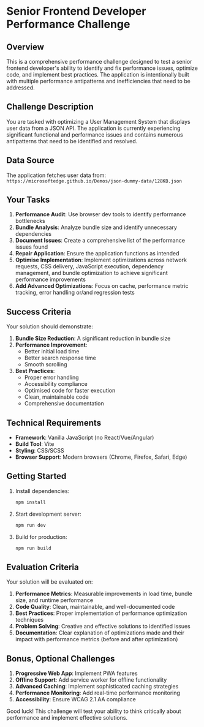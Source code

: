 # Senior Frontend Developer Performance Challenge

## Overview

This is a comprehensive performance challenge designed to test a senior frontend developer's ability to identify and fix performance issues, optimize code, and implement best practices. The application is intentionally built with multiple performance antipatterns and inefficiencies that need to be addressed.

## Challenge Description

You are tasked with optimizing a User Management System that displays user data from a JSON API. The application is currently experiencing significant functional and performance issues and contains numerous antipatterns that need to be identified and resolved.

## Data Source

The application fetches user data from: `https://microsoftedge.github.io/Demos/json-dummy-data/128KB.json`

## Your Tasks

1. **Performance Audit**: Use browser dev tools to identify performance bottlenecks
2. **Bundle Analysis**: Analyze bundle size and identify unnecessary dependencies
3. **Document Issues**: Create a comprehensive list of the performance issues found
4. **Repair Application**: Ensure the application functions as intended
5. **Optimise Implementation**: Implement optimizations across network requests, CSS delivery, JavaScript execution, dependency management, and bundle optimization to achieve significant performance improvements
6. **Add Advanced Optimizations**: Focus on cache, performance metric tracking, error handling or/and regression tests

## Success Criteria

Your solution should demonstrate:

1. **Bundle Size Reduction**: A significant reduction in bundle size
2. **Performance Improvement**: 
   - Better initial load time
   - Better search response time
   - Smooth scrolling
3. **Best Practices**: 
   - Proper error handling
   - Accessibility compliance
   - Optimised code for faster execution
   - Clean, maintainable code
   - Comprehensive documentation

## Technical Requirements

- **Framework**: Vanilla JavaScript (no React/Vue/Angular)
- **Build Tool**: Vite
- **Styling**: CSS/SCSS
- **Browser Support**: Modern browsers (Chrome, Firefox, Safari, Edge)

## Getting Started

1. Install dependencies:
   ```bash
   npm install
   ```

2. Start development server:
   ```bash
   npm run dev
   ```

3. Build for production:
   ```bash
   npm run build
   ```

## Evaluation Criteria

Your solution will be evaluated on:

1. **Performance Metrics**: Measurable improvements in load time, bundle size, and runtime performance
2. **Code Quality**: Clean, maintainable, and well-documented code
3. **Best Practices**: Proper implementation of performance optimization techniques
4. **Problem Solving**: Creative and effective solutions to identified issues
5. **Documentation**: Clear explanation of optimizations made and their impact with performance metrics (before and after optimization)

## Bonus, Optional Challenges

1. **Progressive Web App**: Implement PWA features
2. **Offline Support**: Add service worker for offline functionality
3. **Advanced Caching**: Implement sophisticated caching strategies
4. **Performance Monitoring**: Add real-time performance monitoring
5. **Accessibility**: Ensure WCAG 2.1 AA compliance

Good luck! This challenge will test your ability to think critically about performance and implement effective solutions. 